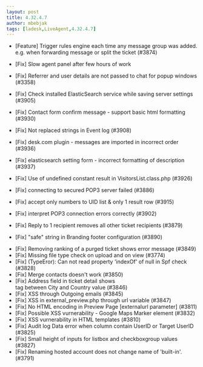 ```yaml
---
layout: post
title: 4.32.4.7
author: mbebjak
tags: [ladesk,LiveAgent,4.32.4.7]
---
```


- [Feature] Trigger rules engine each time any message group was added. e.g. when forwarding message or split the ticket (#3874)

- [Fix] Slow agent panel after few hours of work 
- [Fix] Referrer and user details are not passed to chat for popup windows (#3358)
- [Fix] Check installed ElasticSearch service while saving server settings (#3905)
- [Fix] Contact form confirm message - support basic html formatting (#3930)
- [Fix] Not replaced strings in Event log (#3908)
- [Fix] desk.com plugin - messages are imported in incorrect order (#3936)
- [Fix] elasticsearch setting form - incorrect formatting of description (#3937)
- [Fix] Use of undefined constant result in VisitorsList.class.php (#3926)
- [Fix] connecting to secured POP3 server failed (#3886)
- [Fix] accept only numbers to UID list & only 1 result row (#3915)
- [Fix] interpret POP3 connection errors correctly (#3902)
- [Fix] Reply to 1 recipient removes all other ticket recipients (#3879)
- [Fix] "safe" string in Branding footer configuration (#3890)

<!--more--> 

- [Fix] Removing ranking of a purged ticket shows error message (#3849)
- [Fix] Missing file type check on upload and on view (#3774)
- [Fix] (TypeEror): Can not read property 'indexOf' of null in Spf check (#3828)
- [Fix] Merge contacts doesn't work (#3850)
- [Fix] Address field in ticket detail shows <br> tag between City and Country value (#3846)
- [Fix] XSS through Outgoing emails (#3845)
- [Fix] XSS in external_preview.php through url variable (#3847)
- [Fix] No HTML encoding in Preview Page [externalurl parameter] (#3811)
- [Fix] Possible XSS vurnerability - Google Maps Marker element (#3832)
- [Fix] XSS vurnerability in HTML templates (#3810)
- [Fix] Audit log Data error when column contain UserID or Target UserID (#3825)
- [Fix] Small height of inputs for listbox and checkboxgroup values (#3827)
- [Fix] Renaming hosted account does not change name of 'built-in'.(#3791)

